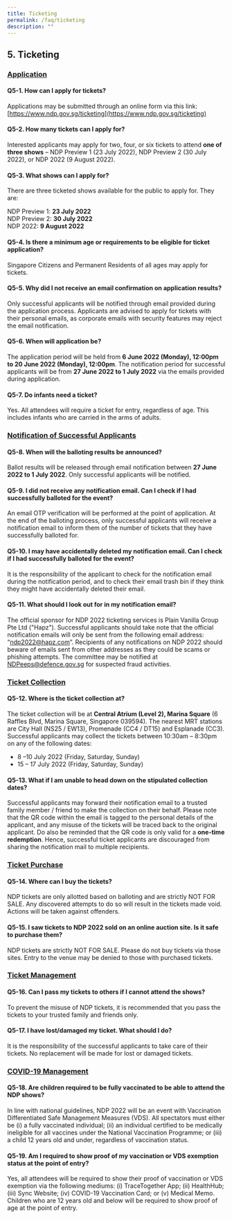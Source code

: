 ```yaml
---
title: Ticketing
permalink: /faq/ticketing
description: ""
---
```

## 5. Ticketing
<h3 id="application"><u>Application</u></h3>

#### Q5-1. How can I apply for tickets?
Applications may be submitted through an online form via this link: [https://www.ndp.gov.sg/ticketing](https://www.ndp.gov.sg/ticketing)


#### Q5-2. How many tickets can I apply for?
Interested applicants may apply for two, four, or six tickets to attend **one of three shows** – NDP Preview 1 (23 July 2022), NDP Preview 2 (30 July 2022), or NDP 2022 (9 August 2022). 



#### Q5-3. What shows can I apply for?
There are three ticketed shows available for the public to apply for. They are: 

NDP Preview 1: **23 July 2022**<br/>
NDP Preview 2: **30 July 2022**<br/>
NDP 2022: **9 August 2022**


#### Q5-4. Is there a minimum age or requirements to be eligible for ticket application?
Singapore Citizens and Permanent Residents of all ages may apply for tickets.

#### Q5-5. Why did I not receive an email confirmation on application results?
Only successful applicants will be notified through email provided during the application process. Applicants are advised to apply for tickets with their personal emails, as corporate emails with security features may reject the email notification. 


#### Q5-6. When will application be?
The application period will be held from **6 June 2022 (Monday), 12:00pm to 20 June 2022 (Monday), 12:00pm**. The notification period for successful applicants will be from **27 June 2022 to 1 July 2022** via the emails provided during application.

#### Q5-7. Do infants need a ticket?
Yes. All attendees will require a ticket for entry, regardless of age. This includes infants who are carried in the arms of adults.

<h3 id="notification-of-successful-applicants"><u>Notification of Successful Applicants</u></h3>

#### Q5-8. When will the balloting results be announced?
Ballot results will be released through email notification between **27 June 2022 to 1 July 2022**. Only successful applicants will be notified. 

#### Q5-9. I did not receive any notification email. Can I check if I had successfully balloted for the event?
An email OTP verification will be performed at the point of application. At the end of the balloting process, only successful applicants will receive a notification email to inform them of the number of tickets that they have successfully balloted for.

#### Q5-10. I may have accidentally deleted my notification email. Can I check if I had successfully balloted for the event?
It is the responsibility of the applicant to check for the notification email during the notification period, and to check their email trash bin if they think they might have accidentally deleted their email.

#### Q5-11. What should I look out for in my notification email?
The official sponsor for NDP 2022 ticketing services is Plain Vanilla Group Pte Ltd ("Hapz"). Successful applicants should take note that the official notification emails will only be sent from the following email address: “ndp2022@hapz.com”. Recipients of any notifications on NDP 2022 should beware of emails sent from other addresses as they could be scams or phishing attempts. The committee may be notified at [NDPeeps@defence.gov.sg](mailto:NDPeeps@defence.gov.sg) for suspected fraud activities.

<h3 id="ticket-collection"><u>Ticket Collection</u></h3>

#### Q5-12. Where is the ticket collection at? 
The ticket collection will be at **Central Atrium (Level 2), Marina Square** (6 Raffles Blvd, Marina Square, Singapore 039594). The nearest MRT stations are City Hall (NS25 / EW13), Promenade (CC4 / DT15) and Esplanade (CC3). Successful applicants may collect the tickets between 10:30am – 8:30pm on any of the following dates:

*	8 –10 July 2022 (Friday, Saturday, Sunday)
* 15 – 17 July 2022 (Friday, Saturday, Sunday)


#### Q5-13. What if I am unable to head down on the stipulated collection dates?
Successful applicants may forward their notification email to a trusted family member / friend to make the collection on their behalf. Please note that the QR code within the email is tagged to the personal details of the applicant, and any misuse of the tickets will be traced back to the original applicant. Do also be reminded that the QR code is only valid for a **one-time redemption**. Hence, successful ticket applicants are discouraged from sharing the notification mail to multiple recipients.

<h3 id="ticket-purchase"><u>Ticket Purchase</u></h3>

#### Q5-14. Where can I buy the tickets?
NDP tickets are only allotted based on balloting and are strictly NOT FOR SALE. Any discovered attempts to do so will result in the tickets made void. Actions will be taken against offenders.

#### Q5-15. I saw tickets to NDP 2022 sold on an online auction site. Is it safe to purchase them?
NDP tickets are strictly NOT FOR SALE. Please do not buy tickets via those sites. Entry to the venue may be denied to those with purchased tickets.

<h3 id="ticket-management"><u>Ticket Management</u></h3>

#### Q5-16. Can I pass my tickets to others if I cannot attend the shows? 
To prevent the misuse of NDP tickets, it is recommended that you pass the tickets to your trusted family and friends only.

#### Q5-17.  I have lost/damaged my ticket. What should I do?
It is the responsibility of the successful applicants to take care of their tickets. No replacement will be made for lost or damaged tickets.

<h3 id="covid-19-management"><u>COVID-19 Management</u></h3>

#### Q5-18. Are children required to be fully vaccinated to be able to attend the NDP shows?
In line with national guidelines, NDP 2022 will be an event with Vaccination Differentiated Safe Management Measures (VDS). All spectators must either be (i) a fully vaccinated  individual; (ii) an individual certified to be medically ineligible for all vaccines under the National Vaccination Programme; or (iii) a child 12 years old and under, regardless of vaccination status.

#### Q5-19. Am I required to show proof of my vaccination or VDS exemption status at the point of entry?
Yes, all attendees will be required to show their proof of vaccination or VDS exemption via the following mediums: (i) TraceTogether App; (ii) HealthHub; (iii) Sync Website; (iv) COVID-19 Vaccination Card; or (v) Medical Memo. Children who are 12 years old and below will be required to show proof of age at the point of entry.